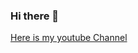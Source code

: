 ### Hi there 👋

<html>

<a href="https://www.youtube.com/watch?v=dQw4w9WgXcQ">Here is my youtube Channel</a>
</html>

<!--
**Omeg4717/Omeg4717** is a ✨ _special_ ✨ repository because its `README.md` (this file) appears on your GitHub profile.

Here are some ideas to get you started:

- 🔭 I’m currently working on ...
- 🌱 I’m currently learning ...
- 👯 I’m looking to collaborate on ...
- 🤔 I’m looking for help with ...
- 💬 Ask me about ...
- 📫 How to reach me: ...
- 😄 Pronouns: ...
- ⚡ Fun fact: ...
-->
